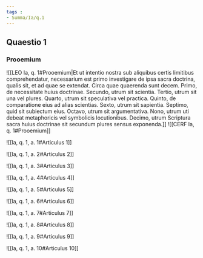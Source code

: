 ```yaml
---
tags : 
- Summa/Ia/q.1
---
```


## Quaestio 1

### Prooemium

![[LEO Ia, q. 1#Prooemium|Et ut intentio nostra sub aliquibus certis limitibus comprehendatur, necessarium est primo investigare de ipsa sacra doctrina, qualis sit, et ad quae se extendat. Circa quae quaerenda sunt decem. Primo, de necessitate huius doctrinae. Secundo, utrum sit scientia. Tertio, utrum sit una vel plures. Quarto, utrum sit speculativa vel practica. Quinto, de comparatione eius ad alias scientias. Sexto, utrum sit sapientia. Septimo, quid sit subiectum eius. Octavo, utrum sit argumentativa. Nono, utrum uti debeat metaphoricis vel symbolicis locutionibus. Decimo, utrum Scriptura sacra huius doctrinae sit secundum plures sensus exponenda.]]
![[CERF Ia, q. 1#Prooemium]]

![[Ia, q. 1, a. 1#Articulus 1]]

![[Ia, q. 1, a. 2#Articulus 2]]

![[Ia, q. 1, a. 3#Articulus 3]]

![[Ia, q. 1, a. 4#Articulus 4]]

![[Ia, q. 1, a. 5#Articulus 5]]

![[Ia, q. 1, a. 6#Articulus 6]]

![[Ia, q. 1, a. 7#Articulus 7]]

![[Ia, q. 1, a. 8#Articulus 8]]

![[Ia, q. 1, a. 9#Articulus 9]]

![[Ia, q. 1, a. 10#Articulus 10]]

